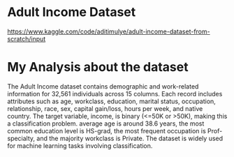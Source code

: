 # Adult Income Dataset
https://www.kaggle.com/code/aditimulye/adult-income-dataset-from-scratch/input

# My Analysis about the dataset
The Adult Income dataset contains demographic and work-related information for 32,561 individuals across 15 columns. Each record includes attributes such as age, workclass, education, marital status, occupation, relationship, race, sex, capital gain/loss, hours per week, and native country. The target variable, income, is binary (<=50K or >50K), making this a classification problem. average age is around 38.6 years, the most common education level is HS-grad, the most frequent occupation is Prof-specialty, and the majority workclass is Private. The dataset is widely used for machine learning tasks involving classification.
